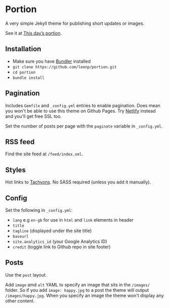 # Portion

A very simple Jekyll theme for publishing short updates or images.

See it at [This day’s portion](https://www.thisdaysportion.xyz).

## Installation

- Make sure you have [Bundler](http://bundler.io/) installed
- `git clone https://github.com/leonp/portion.git`
- `cd portion`
- `bundle install`

## Pagination

Includes `Gemfile` and `_config.yml` entries to enable pagination. Does mean you won't be able to use this theme on Github Pages. Try [Netlify](https://netlify.com) instead and you'll get free SSL too.

Set the number of posts per page with the `paginate` variable in `_config.yml`.

## RSS feed

Find the site feed at `/feed/index.xml`.

## Styles

Hot links to [Tachyons](https://tachyons.io). No SASS required (unless you add it manually).

## Config

Set the following in `_config.yml`:

- `lang` e.g `en-gb` for use in `html` and `link` elements in header
- `title`
- `tagline` (displayed under the site title)
- `baseurl`
- `site.analytics_id` (your Google Analytics ID)
- `credit` (toggle link to Github repo in site footer)

## Posts

Use the `post` layout.

Add `image` amd `alt` YAML to specify an image that sits in the `/images/` folder. So if you add `image: happy.jpg` to a post the theme will output `/images/happy.jpg`. When you specify an image the theme won't display any other content.
